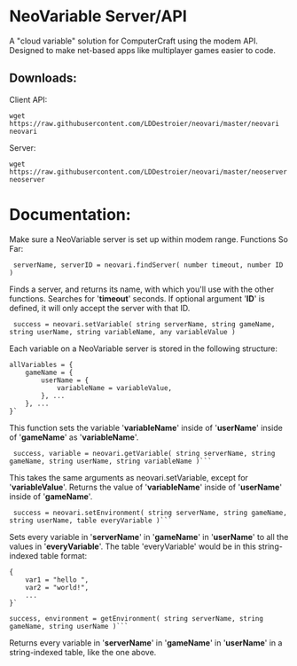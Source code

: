 # NeoVariable Server/API
A "cloud variable" solution for ComputerCraft using the modem API. Designed to make net-based apps like multiplayer games easier to code.

## Downloads:
Client API:
```
wget https://raw.githubusercontent.com/LDDestroier/neovari/master/neovari neovari
```
Server:
```
wget https://raw.githubusercontent.com/LDDestroier/neovari/master/neoserver neoserver
```

# Documentation:

 Make sure a NeoVariable server is set up within modem range.
  Functions So Far:
  ```
   serverName, serverID = neovari.findServer( number timeout, number ID )
  ```
  Finds a server, and returns its name, with which you'll use with the other functions.
  Searches for '**timeout**' seconds.
  If optional argument '**ID**' is defined, it will only accept the server with that ID.
  ```
   success = neovari.setVariable( string serverName, string gameName, string userName, string variableName, any variableValue )
  ```
  
  Each variable on a NeoVariable server is stored in the following structure:
```
allVariables = {
  	gameName = {
		userName = {
			variableName = variableValue,
		}, ...
	}, ...
}`
```
  This function sets the variable '**variableName**' inside of '**userName**' inside of '**gameName**' as '**variableName**'.
  ```
   success, variable = neovari.getVariable( string serverName, string gameName, string userName, string variableName )```
  ```
  This takes the same arguments as neovari.setVariable, except for '**variableValue**'.
  Returns the value of '**variableName**' inside of '**userName**' inside of '**gameName**'.
   
  ```
   success = neovari.setEnvironment( string serverName, string gameName, string userName, table everyVariable )```
  ```
  Sets every variable in '**serverName**' in '**gameName**' in '**userName**' to all the values in '**everyVariable**'.
  The table 'everyVariable' would be in this string-indexed table format:
```
{
	var1 = "hello ",
	var2 = "world!",
	...
}`
```
```
success, environment = getEnvironment( string serverName, string gameName, string userName )```
```
Returns every variable in '**serverName**' in '**gameName**' in '**userName**' in a string-indexed table, like the one above.
